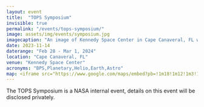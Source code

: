 ```yaml
---
layout: event
title:  "TOPS Symposium"
invisible: true
permalink: "/events/tops-symposium/"
image: assets/img/events/symposium.jpg
imagecaption: "An image of Kennedy Space Center in Cape Canaveral, FL where TOPS Symposium will be held."
date: 2023-11-14
daterange: "Feb 28 - Mar 1, 2024"
location: "Cape Canaveral, FL"
venue: "Kennedy Space Center"
acronyms: "BPS,Planetary,Helio,Earth,Astro"
map: <iframe src="https://www.google.com/maps/embed?pb=!1m18!1m12!1m3!1d177899.21315278774!2d-81.27298100891076!3d28.62462467041977!2m3!1f0!2f0!3f0!3m2!1i1024!2i768!4f13.1!3m3!1m2!1s0x88e0b0f51fda9359%3A0xad1ef8066464c800!2sKennedy%20Space%20Center%2C%20FL%2032780!5e0!3m2!1sen!2sus!4v1706112834576!5m2!1sen!2sus" width="600" height="450" style="border:0;" allowfullscreen="" loading="lazy" referrerpolicy="no-referrer-when-downgrade"></iframe>
---
```


The TOPS Symposium is a NASA internal event, details on this event will be disclosed privately.
